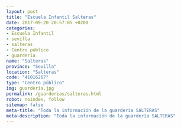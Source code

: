 ```yaml
---
layout: post
title: "Escuela Infantil Salteras"
date: 2017-09-20 20:57:05 +0200
categories:
- Escuela Infantil
- sevilla
- salteras
- Centro público
- guarderia
name: "Salteras"
province: "Sevilla"
location: "Salteras"
code: "41016267"
type: "Centro público"
img: guarderia.jpg
permalink: /guarderias/salteras.html
robot: noindex, follow
sitemap: false
meta-title: "Toda la información de la guardería SALTERAS"
meta-description: "Toda la información de la guardería SALTERAS"
---
```

